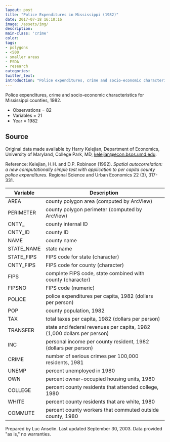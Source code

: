 ```yaml
---
layout: post
title: "Police Expenditures in Mississippi (1982)"
date: 2017-07-18 16:10:16
image: /assets/img/
description:
main-class: 'crime'
color:
tags:
- polygons
- <500
- smaller areas
- ESDA
- research
categories:
twitter_text:
introduction: "Police expenditures, crime and socio-economic characteristics for Mississippi counties, 1982"
---
```


<script>
var map = L.map('map');
L.tileLayer('https://api.tiles.mapbox.com/v4/{id}/{z}/{x}/{y}.png?access_token=pk.eyJ1IjoibWFwYm94IiwiYSI6ImNpejY4NXVycTA2emYycXBndHRqcmZ3N3gifQ.rJcFIG214AriISLbB6B5aw', {
maxZoom: 18,
attribution: 'Map data &copy; <a href="http://openstreetmap.org">OpenStreetMap</a> contributors, ' +
'<a href="http://creativecommons.org/licenses/by-sa/2.0/">CC-BY-SA</a>, ' +
'Imagery © <a href="http://mapbox.com">Mapbox</a>',
id: 'mapbox.light'
}).addTo(map);

map.scrollWheelZoom.disable();
map.touchZoom.disable();
var enableMapInteraction = function () {
map.scrollWheelZoom.enable();
map.touchZoom.enable();
}
$('#map').on('click touch', enableMapInteraction);
$('#map').on('mouseout', function(){ map.scrollWheelZoom.disable();});

var smallIcon = L.icon({
iconUrl: 'http://www.hckrecruitment.nic.in/images/blue.png',
iconSize: [16, 16], // size of the icon
});

function onEachFeature(feature, layer) {
//console.log(feature);
var txt = "";
for (var fname in feature.properties) {
txt += fname;
txt += " : ";
txt += feature.properties[fname];
txt += "<br/>";
}
layer.bindPopup(txt);
}


// load GeoJSON from an external file
// load GeoJSON from an external file
$.getJSON("../data/police.geojson",function(data){
// add GeoJSON layer to the map once the file is loaded
var json = L.geoJson(data, {
pointToLayer: function(feature, latlng) {

return L.marker(latlng, {
icon: smallIcon
});
},
onEachFeature: onEachFeature
});
json.addTo(map);
map.fitBounds(json.getBounds());
});
</script>


Police expenditures, crime and socio-economic characteristics for Mississippi counties, 1982.

* Observations = 82
* Variables = 21
* Year = 1982

**Source**
----------

Original data made available by Harry Kelejian, Department of Economics,
University of Maryland, College Park, MD,
[kelejian@econ.bsos.umd.edu](mailto:kelejian@econ.bsos.umd.edu).

Reference: Kelejian, H.H. and D.P. Robinson (1992). *Spatial
autocorrelation: a new computationally simple test with application to
per capita county police expenditures.* Regional Science and Urban
Economics 22 (3), 317-331.



| **Variable**                         | **Description**                      |
|--|--|
| AREA                                 | county polygon area (computed by      ArcView)                             |
| PERIMETER                            | county polygon perimeter (computed   by ArcView)                          |
| CNTY\_                               | county internal ID                   |
| CNTY\_ID                             | county ID                            |
| NAME                                 | county name                          |
| STATE\_NAME                          | state name                           |
| STATE\_FIPS                          | FIPS code for state (character)      |
| CNTY\_FIPS                           | FIPS code for county (character)     |
| FIPS                                 | complete FIPS code, state combined   with county (character)              |
| FIPSNO                               | FIPS code (numeric)                  |
| POLICE                               | police expenditures per capita, 1982  (dollars per person)                 |
| POP                                  | county population, 1982              |
| TAX                                  | total taxes per capita, 1982         (dollars per person)                 |
| TRANSFER                             | state and federal revenues per        capita, 1982 (1,000 dollars per       person)                              |
| INC                                  | personal income per county resident, 1982 (dollars per person)            |
| CRIME                                | number of serious crimes per 100,000  residents, 1981                      |
| UNEMP                                | percent unemployed in 1980           |
| OWN                                  | percent owner-occupied housing       units, 1980                          |
| COLLEGE                              | percent county residents that         attended college, 1980               |
| WHITE                                | percent county residents that are    white, 1980                          |
| COMMUTE                              | percent county workers that commuted  outside county, 1980                 |


Prepared by Luc Anselin. Last updated September 30, 2003. Data provided "as is," no warranties.
